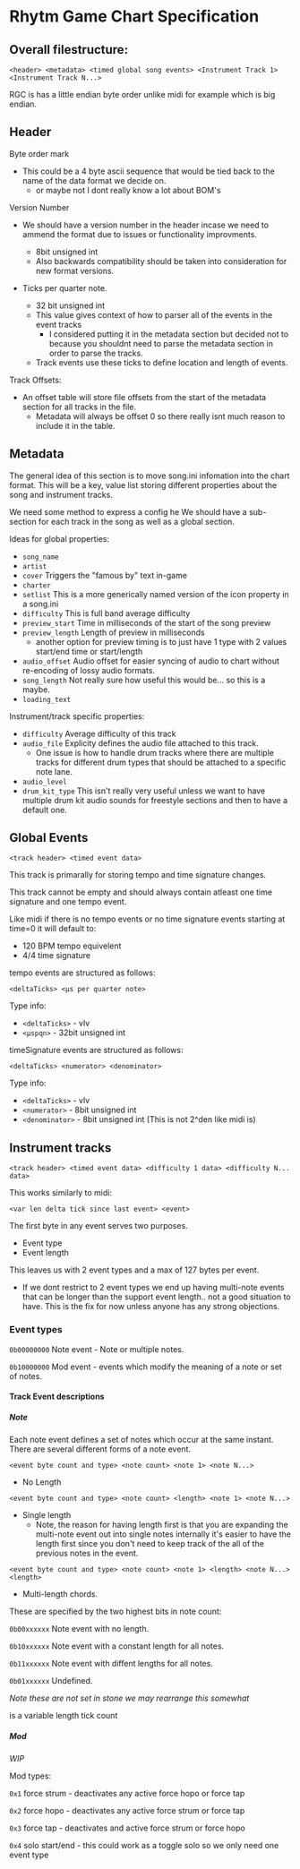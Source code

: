 # Rhytm Game Chart Specification

## Overall filestructure:

`<header> <metadata> <timed global song events> <Instrument Track 1> <Instrument Track N...>`

RGC is has a little endian byte order unlike midi for example which is big endian.

## Header

Byte order mark
- This could be a 4 byte ascii sequence that would be tied back to the name of the data format we decide on.
  - or maybe not I dont really know a lot about BOM's

Version Number
- We should have a version number in the header incase we need to ammend the format due to issues or functionality improvments.
  - 8bit unsigned int
  - Also backwards compatibility should be taken into consideration for new format versions.

- Ticks per quarter note.
  - 32 bit unsigned int 
  - This value gives context of how to parser all of the events in the event tracks
    - I considered putting it in the metadata section but decided not to because you shouldnt need to parse the metadata section in order to parse the tracks.
  - Track events use these ticks to define location and length of events.

Track Offsets:
- An offset table will store file offsets from the start of the metadata section for all tracks in the file.
  - Metadata will always be offset 0 so there really isnt much reason to include it in the table.


## Metadata

The general idea of this section is to move song.ini infomation into the chart format.
This will be a key, value list storing different properties about the song and instrument tracks.


We need some method to express a config he
We should have a sub-section for each track in the song as well as a global section.

Ideas for global properties:
- `song_name`
- `artist`
- `cover` Triggers the "famous by" text in-game
- `charter`
- `setlist` This is a more generically named version of the icon property in a song.ini
- `difficulty` This is full band average difficulty
- `preview_start` Time in milliseconds of the start of the song preview
- `preview_length` Length of preview in milliseconds
  - another option for preview timing is to just have 1 type with 2 values start/end time or start/length
- `audio_offset` Audio offset for easier syncing of audio to chart without re-encoding of lossy audio formats.
- `song_length` Not really sure how useful this would be... so this is a maybe.
- `loading_text`

Instrument/track specific properties:
- `difficulty` Average difficulty of this track
- `audio_file` Explicity defines the audio file attached to this track.
  - One issue is how to handle drum tracks where there are multiple tracks for different drum types that should be attached to a specific note lane.
- `audio_level`
- `drum_kit_type` This isn't really very useful unless we want to have multiple drum kit audio sounds for freestyle sections and then to have a default one.

## Global Events

`<track header> <timed event data>`

This track is primarally for storing tempo and time signature changes.

This track cannot be empty and should always contain atleast one time signature and one tempo event.

Like midi if there is no tempo events or no time signature events starting at time=0 it will default to:

- 120 BPM tempo equivelent
- 4/4 time signature

tempo events are structured as follows:

`<deltaTicks> <µs per quarter note>`

Type info:
- `<deltaTicks>` - vlv
- `<µspqn>` - 32bit unsigned int

timeSignature events are structured as follows:

`<deltaTicks> <numerator> <denominator>`

Type info:

- `<deltaTicks>` - vlv
- `<numerator>` - 8bit unsigned int
- `<denominator>` - 8bit unsigned int (This is not 2^den like midi is)


## Instrument tracks

`<track header> <timed event data> <difficulty 1 data> <difficulty N... data>`
    
This works similarly to midi:

`<var len delta tick since last event> <event>`

The first byte in any event serves two purposes.
- Event type
- Event length

This leaves us with 2 event types and a max of 127 bytes per event.
  - If we dont restrict to 2 event types we end up having multi-note events that can be longer than the support event length.. not a good situation to have. This is the fix for now unless anyone has any strong objections.

### Event types

`0b00000000` Note event - Note or multiple notes.

`0b10000000` Mod event - events which modify the meaning of a note or set of notes.


#### Track Event descriptions

##### Note
Each note event defines a set of notes which occur at the same instant. There are several different forms of a note event.

`<event byte count and type> <note count> <note 1> <note N...>`
- No Length

`<event byte count and type> <note count> <length> <note 1> <note N...>`
- Single length
  - Note, the reason for having length first is that you are expanding the multi-note event out into single notes internally it's easier to have the length first since you don't need to keep track of the all of the previous notes in the event.

`<event byte count and type> <note count> <note 1> <length> <note N...> <length>`
- Multi-length chords.

These are specified by the two highest bits in note count:

`0b00xxxxxx` Note event with no length.

`0b10xxxxxx` Note event with a constant length for all notes.

`0b11xxxxxx` Note event with diffent lengths for all notes.

`0b01xxxxxx` Undefined.

*Note these are not set in stone we may rearrange this somewhat*

<length> is a variable length tick count


##### Mod

*WIP*

Mod types:

`0x1` force strum - deactivates any active force hopo or force tap

`0x2` force hopo - deactivates any active force strum or force tap

`0x3` force tap - deactivates and active force strum or force hopo

`0x4` solo start/end - this could work as a toggle solo so we only need one event type
